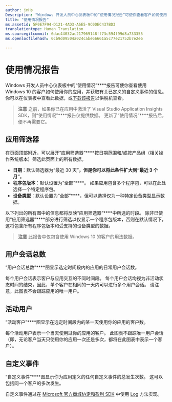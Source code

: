```yaml
---
author: jnHs
Description: "Windows 开发人员中心仪表板中的“使用情况报告”可使你查看客户如何使用你的应用。"
title: "使用情况报告"
ms.assetid: 5F0E7F94-D121-4AD3-A6E5-9C0DEC437BD3
translationtype: Human Translation
ms.sourcegitcommit: 6dac44032ac217969148ff73c594f99d8a733355
ms.openlocfilehash: 0cb9d09504a024cabe66661a5c77e21752b7e2e6

---
```


# 使用情况报告


Windows 开发人员中心仪表板中的“使用情况”****报告可使你查看使用 Windows 10 的客户如何使用你的应用，并获取有关已定义的自定义事件的信息。 你可以在仪表板中查看此数据，或[下载该报告](download-analytic-reports.md)以供脱机查看。

> **注意** 之前，如果你已在应用中激活了 Visual Studio Application Insights SDK，则“使用情况”****报告仅提供数据。 更新了“使用情况”****报告后，便不再需要它。

## 应用筛选器


在页面顶部附近，可以展开“应用筛选器”****按日期范围和/或按产品组（相关操作系统版本）筛选此页面上的所有数据。

-   **日期**：默认筛选器为“最近 30 天”****，但是你可以将此条件扩大到“最近 3 个月”****。
-   **程序包版本**：默认设置为“全部”****。 如果应用包含多个程序包，可以在此处选择一个特定程序包。
-   **设备类型**：默认设置为“全部”****，但可以选择仅为一种特定设备类型显示数据。

以下列出的所有图中的信息都将反映“应用筛选器”****中所选的时段。 除非已使用“应用筛选器”****部分进行筛选以仅显示一个程序包版本，否则在默认情况下，这将包含所有程序包版本和受支持的设备类型的数据。

> **注意** 此报告中仅包含使用 Windows 10 的客户的用法数据。

## 用户会话总数

“用户会话总数”****图显示选定时间段内的应用的日常用户会话数。

每个用户会话表示客户与应用交互的不同时间段。 每个用户会话均视为非活动状态时间的结束，因此，单个客户在相同的一天内可以进行多个用户会话。 请注意，此图表不会跟踪应用的唯一用户。

## 活动用户

“活动客户”****图显示在选定时间段内的某一天使用你的应用的客户数。

每个活动用户表示一个当天使用过你的应用的客户。 此图表不跟踪唯一用户会话（即，无论客户当天只使用你的应用一次还是多次，都将在此图表中表示一个客户）。

## 自定义事件

“自定义事件”****图显示你为应用定义的任何自定义事件的总发生次数。 这可以包括同一个客户的多次发生。

自定义事件通过在 [Microsoft 官方商城协定和盈利 SDK](../monetize/monetize-your-app-with-the-microsoft-store-engagement-and-monetization-sdk.md) 中使用 [Log](https://msdn.microsoft.com/library/windows/apps/microsoft.services.store.engagement.storeservicescustomevents.log.aspx) 方法实现。



 







<!--HONumber=Jun16_HO5-->


